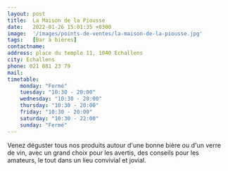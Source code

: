 ```yaml
---
layout: post
title:  La Maison de la Piousse
date:   2022-01-26 15:01:35 +0300
image:  '/images/points-de-ventes/la-maison-de-la-piousse.jpg'
tags:   [Bar à bières]
contactname: 
address: place du temple 11, 1040 Echallens
city: Echallens
phone: 021 881 23 79
mail: 
timetable:
    monday: "Fermé"
    tuesday: "10:30 - 20:00"
    wednesday: "10:30 - 20:00"
    thursday: "10:30 - 20:00"
    friday: "10:30 - 20:00"
    saturday: "10:30 - 22:00"
    sunday: "Fermé"
---
```


Venez déguster tous nos produits autour d'une bonne bière ou d'un verre de vin, avec un grand choix pour les avertis, des conseils pour les amateurs, le tout dans un lieu convivial et jovial.